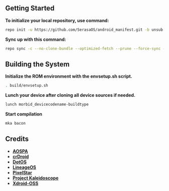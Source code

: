 Getting Started
---------------
**To initialize your local repository, use command:**
```bash
repo init -u https://github.com/SerasaOS/android_manifest.git -b unsub --git-lfs
```

**Sync up with this command:**
```bash
repo sync -c --no-clone-bundle --optimized-fetch --prune --force-sync -j$(nproc --all)
```

Building the System
-------------------
 **Initialize the ROM environment with the envsetup.sh script.**
```bash
. build/envsetup.sh
```

**Lunch your device after cloning all device sources if needed.**
```bash
lunch morbid_devicecodename-buildtype
```

**Start compilation**
```bash
mka bacon
```

Credits
---------------
* [**AOSPA**](https://github.com/AOSPA)
* [**crDroid**](https://github.com/crdroidandroid)
* [**DotOS**](https://github.com/DotOS)
* [**LineageOS**](https://github.com/LineageOS)
* [**PixelStar**](https://github.com/Project-PixelStar)
* [**Project Kaleidoscope**](https://github.com/Project-Kaleidoscope)
* [**Xdroid-OSS**](https://github.com/xdroid-oss)
